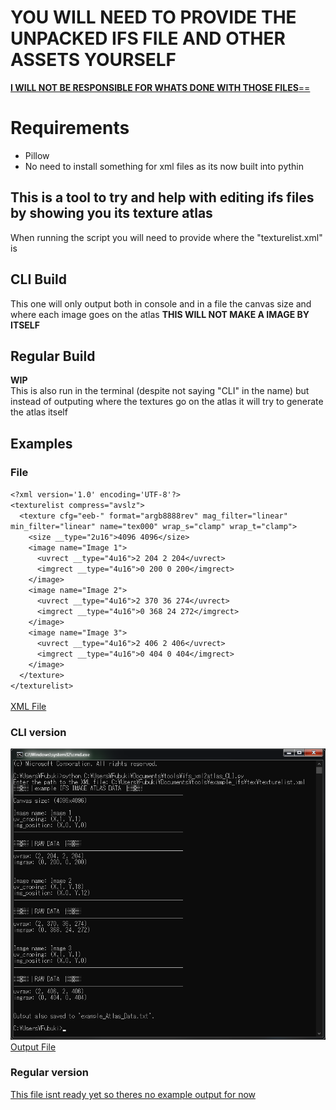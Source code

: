 # **YOU WILL NEED TO PROVIDE THE UNPACKED IFS FILE AND OTHER ASSETS YOURSELF**
<ins>**I WILL NOT BE RESPONSIBLE FOR WHATS DONE WITH THOSE FILES**==</ins>

# Requirements
- Pillow
- No need to install something for xml files as its now built into pythin

## This is a tool to try and help with editing ifs files by showing you its texture atlas
When running the script you will need to provide where the "texturelist.xml" is

## CLI Build
This one will only output both in console and in a file the canvas size and where each image goes on the atlas **THIS WILL NOT MAKE A IMAGE BY ITSELF**

## Regular Build
**WIP**\
This is also run in the terminal (despite not saying "CLI" in the name) but instead of outputing where the textures go on the atlas it will try to generate the atlas itself

## Examples
### File
`<?xml version='1.0' encoding='UTF-8'?>`\
`<texturelist compress="avslz">`\
`  <texture cfg="eeb-" format="argb8888rev" mag_filter="linear" min_filter="linear" name="tex000" wrap_s="clamp" wrap_t="clamp">`\
`    <size __type="2u16">4096 4096</size>`\
`    <image name="Image 1">`\
`      <uvrect __type="4u16">2 204 2 204</uvrect>`\
`      <imgrect __type="4u16">0 200 0 200</imgrect>`\
`    </image>`\
`    <image name="Image 2">`\
`      <uvrect __type="4u16">2 370 36 274</uvrect>`\
`      <imgrect __type="4u16">0 368 24 272</imgrect>`\
`    </image>`\
`    <image name="Image 3">`\
`      <uvrect __type="4u16">2 406 2 406</uvrect>`\
`      <imgrect __type="4u16">0 404 0 404</imgrect>`\
`    </image>`\
`  </texture>`\
`</texturelist>`\
\
[XML File](https://github.com/The-Grace-God/ifs_xml2atlas/blob/main/Example/texturelist.xml)

### CLI version
![image](https://github.com/The-Grace-God/ifs_xml2atlas/blob/main/Example/image_2025-07-01_181639963.png?raw=true)\
[Output File](https://github.com/The-Grace-God/ifs_xml2atlas/blob/main/Example/example_Atlas_Data.txt)

### Regular version
<ins>This file isnt ready yet so theres no example output for now</ins>
